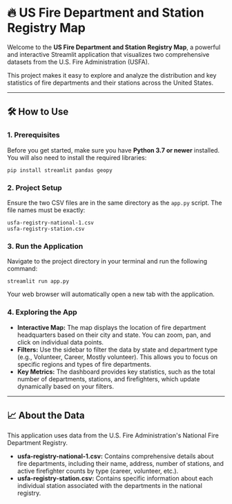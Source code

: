 # 🔥 US Fire Department and Station Registry Map

Welcome to the **US Fire Department and Station Registry Map**, a powerful and interactive Streamlit application that visualizes two comprehensive datasets from the U.S. Fire Administration (USFA).

This project makes it easy to explore and analyze the distribution and key statistics of fire departments and their stations across the United States.

---

## 🛠️ How to Use

### 1. Prerequisites

Before you get started, make sure you have **Python 3.7 or newer** installed. You will also need to install the required libraries:

    pip install streamlit pandas geopy

### 2. Project Setup

Ensure the two CSV files are in the same directory as the `app.py` script. The file names must be exactly:

    usfa-registry-national-1.csv
    usfa-registry-station.csv

### 3. Run the Application

Navigate to the project directory in your terminal and run the following command:

    streamlit run app.py

Your web browser will automatically open a new tab with the application.

### 4. Exploring the App

- **Interactive Map:** The map displays the location of fire department headquarters based on their city and state. You can zoom, pan, and click on individual data points.
- **Filters:** Use the sidebar to filter the data by state and department type (e.g., Volunteer, Career, Mostly volunteer). This allows you to focus on specific regions and types of fire departments.
- **Key Metrics:** The dashboard provides key statistics, such as the total number of departments, stations, and firefighters, which update dynamically based on your filters.

---

## 📈 About the Data

This application uses data from the U.S. Fire Administration's National Fire Department Registry.

- **usfa-registry-national-1.csv:** Contains comprehensive details about fire departments, including their name, address, number of stations, and active firefighter counts by type (career, volunteer, etc.).
- **usfa-registry-station.csv:** Contains specific information about each individual station associated with the departments in the national registry.
